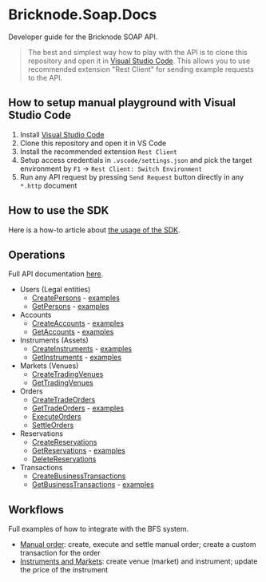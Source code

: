 # Bricknode.Soap.Docs

Developer guide for the Bricknode SOAP API.

> The best and simplest way how to play with the API is to clone this repository and open it in [Visual Studio Code](https://code.visualstudio.com/download). This allows you to use recommended extension "Rest Client" for sending example requests to the API.

## How to setup manual playground with Visual Studio Code

1. Install [Visual Studio Code](https://code.visualstudio.com/download)
2. Clone this repository and open it in VS Code
3. Install the recommended extension `Rest Client`
4. Setup access credentials in `.vscode/settings.json` and pick the target environment by `F1` -> `Rest Client: Switch Environment`
5. Run any API request by pressing `Send Request` button directly in any `*.http` document

## How to use the SDK

Here is a how-to article about [the usage of the SDK](howto/use-of-sdk.md).

## Operations

Full API documentation [here](https://bricknode.atlassian.net/wiki/spaces/API/overview).

- Users (Legal entities)
  - [CreatePersons](https://bricknode.atlassian.net/wiki/spaces/API/pages/57639004/CreatePersons) - [examples](operations/CreatePersons.http)
  - [GetPersons](https://bricknode.atlassian.net/wiki/spaces/API/pages/57639002/GetPersons) - [examples](operations/GetPersons.http)
- Accounts
  - [CreateAccounts](https://bricknode.atlassian.net/wiki/spaces/API/pages/52003249/CreateAccounts) - [examples](operations/CreateAccounts.http)
  - [GetAccounts](https://bricknode.atlassian.net/wiki/spaces/API/pages/52002947/GetAccounts) - [examples](operations/GetAccounts.http)
- Instruments (Assets)
  - [CreateInstruments](https://bricknode.atlassian.net/wiki/spaces/API/pages/56328268/CreateInstruments) - [examples](operations/CreateInstruments.http)
  - [GetInstruments](https://bricknode.atlassian.net/wiki/spaces/API/pages/58261553/GetInstruments) - [examples](operations/GetInstruments.http)
- Markets (Venues)
  - [CreateTradingVenues](https://bricknode.atlassian.net/wiki/spaces/API/pages/1457979715/CreateTradingVenues)
  - [GetTradingVenues](https://bricknode.atlassian.net/wiki/spaces/API/pages/83132616/GetTradingVenues)
- Orders
  - [CreateTradeOrders](https://bricknode.atlassian.net/wiki/spaces/API/pages/52002940/CreateTradeOrders)
  - [GetTradeOrders](https://bricknode.atlassian.net/wiki/spaces/API/pages/52002923/GetTradeOrders) - [examples](operations/GetTradeOrders.http)
  - [ExecuteOrders](https://bricknode.atlassian.net/wiki/spaces/API/pages/2714271827/ExecuteOrders)
  - [SettleOrders](https://bricknode.atlassian.net/wiki/spaces/API/pages/2714304848/SettleOrders)
- Reservations
  - [CreateReservations](https://bricknode.atlassian.net/wiki/spaces/API/pages/1747353889/CreateReservations)
  - [GetReservations](https://bricknode.atlassian.net/wiki/spaces/API/pages/1750007934/GetReservations) - [examples](operations/GetReservations.http)
  - [DeleteReservations](https://bricknode.atlassian.net/wiki/spaces/API/pages/1749385447/DeleteReservations)
- Transactions
  - [CreateBusinessTransactions](https://bricknode.atlassian.net/wiki/spaces/API/pages/60031192/CreateBusinessTransaction)
  - [GetBusinessTransactions](https://bricknode.atlassian.net/wiki/spaces/API/pages/58916910/GetBusinessTransactions) - [examples](operations/GetBusinessTransactions.http)

## Workflows

Full examples of how to integrate with the BFS system.

- [Manual order](workflows/manual-order.http): create, execute and settle manual order; create a custom transaction for the order
- [Instruments and Markets](workflows/instrument-market.http): create venue (market) and instrument; update the price of the instrument
